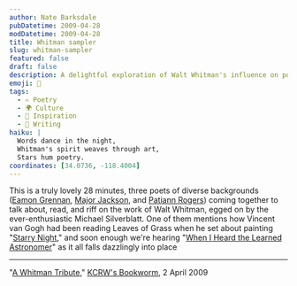 ```yaml
---
author: Nate Barksdale
pubDatetime: 2009-04-28
modDatetime: 2009-04-28
title: Whitman sampler
slug: whitman-sampler
featured: false
draft: false
description: A delightful exploration of Walt Whitman's influence on poetry and art, featuring a discussion with three diverse poets.
emoji: 🎨
tags:
  - ✍️ Poetry
  - 🌍 Culture
  - 🌟 Inspiration
  - 📝 Writing
haiku: |
  Words dance in the night,  
  Whitman's spirit weaves through art,  
  Stars hum poetry.
coordinates: [34.0736, -118.4004]
---
```


This is a truly lovely 28 minutes, three poets of diverse backgrounds ([Eamon Grennan](http://web.archive.org/web/20090101050242/http://www.blueflowerarts.com:80/egrennan.html), [Major Jackson](http://www.majorjackson.com/), and [Patiann Rogers](http://www.poets.org/poet.php/prmPID/178)) coming together to talk about, read, and riff on the work of Walt Whitman, egged on by the ever-enthusiastic Michael Silverblatt. One of them mentions how Vincent van Gogh had been reading Leaves of Grass when he set about painting "[Starry Night](http://lilithmoerk.files.wordpress.com/2008/09/vangogh-starry_night_edit.jpg)," and soon enough we're hearing "[When I Heard the Learned Astronomer](http://books.google.com/books?id=9uIIAAAAQAAJ&pg=PA214&dq=leaves+of+grass+I+heard+the+learned+astronomer&as_brr=1&ei=KlT3SdMuhuCRBMeP8aUE&client=firefox-a#PPA214,M1)" as it all falls dazzlingly into place

---

"[A Whitman Tribute](http://www.kcrw.com/etc/programs/bw/bw090402a_whitman_tribute)," [KCRW's Bookworm](http://www.kcrw.com/etc/programs/bw/bw090402a_whitman_tribute), 2 April 2009
